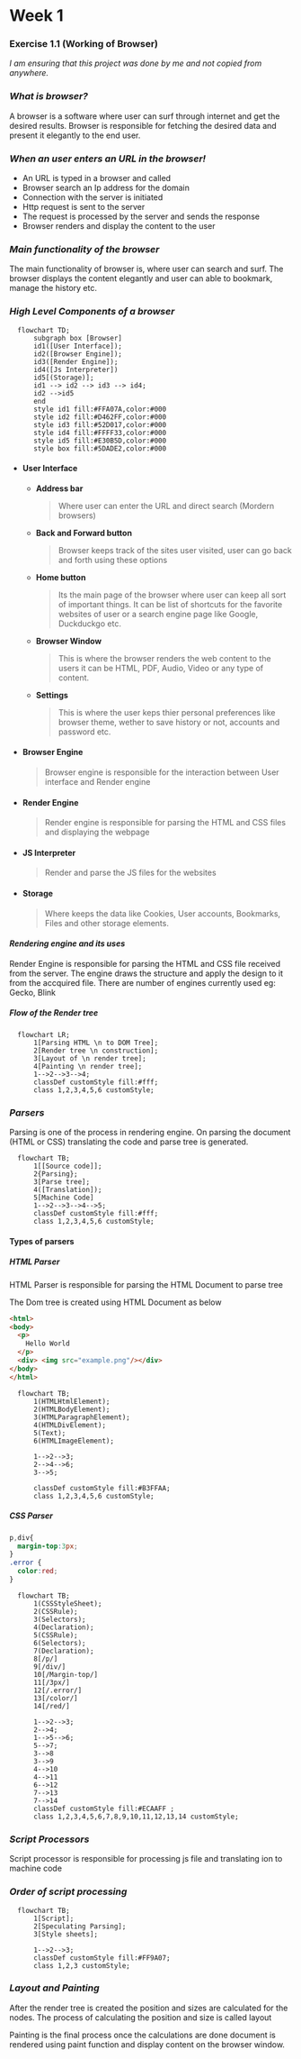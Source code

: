 # Week 1 
### Exercise 1.1 (Working of Browser)

*I am ensuring that this project was done by me and not copied from anywhere.*

### *What is browser?*
A browser is a software where user can surf through internet and get the desired results. Browser is responsible for fetching the desired data and present it elegantly to the end user.
### *When an user enters an URL in the browser!*
- An URL is typed in a browser and called
- Browser search an Ip address for the domain
- Connection with the server is initiated
- Http request is sent to the server
- The request is processed by the server and sends the response
- Browser renders and display the content to the user 

### *Main functionality of the browser*
The main functionality of browser is, where user can search and surf. The browser displays the content elegantly and user can able to bookmark, manage the history etc.
### *High Level Components of a browser*
```mermaid
  flowchart TD;
      subgraph box [Browser]
      id1([User Interface]);
      id2([Browser Engine]);
      id3([Render Engine]);
      id4([Js Interpreter])
      id5[(Storage)];
      id1 --> id2 --> id3 --> id4;
      id2 -->id5
      end
      style id1 fill:#FFA07A,color:#000
      style id2 fill:#D462FF,color:#000
      style id3 fill:#52D017,color:#000
      style id4 fill:#FFFF33,color:#000
      style id5 fill:#E30B5D,color:#000
      style box fill:#5DADE2,color:#000
```
- #### User Interface
  - **Address bar**
    > Where user can enter the URL and direct search (Mordern browsers) 
  - **Back and Forward button**
    > Browser keeps track of the sites user visited, user can go back and forth using these options 
  - **Home button**
    > Its the main page of the browser where user can keep all sort of important things. It can be list of shortcuts for the favorite websites of user or a search engine page like Google, Duckduckgo etc. 
  - **Browser Window**
    > This is where the browser renders the web content to the users it can be HTML, PDF, Audio, Video or any type of content.
  - **Settings** 
    > This is where the user keps thier personal preferences like browser theme, wether to save history or not, accounts and password etc.
- ####  Browser Engine
  > Browser engine is responsible for the interaction between User interface and Render engine
- #### Render Engine
  > Render engine is responsible for parsing the HTML and CSS files and displaying the webpage
- #### JS Interpreter
  > Render and parse the JS files for the websites
- #### Storage
  > Where keeps the data like Cookies, User accounts, Bookmarks, Files and other storage elements. 

#### *Rendering engine and its uses*
Render Engine is responsible for parsing the HTML and CSS file received from the server. The engine draws the structure and apply the design to it from the accquired file. There are number of engines currently used eg: Gecko, Blink
##### Flow of the Render tree
```mermaid
  flowchart LR;
      1[Parsing HTML \n to DOM Tree];
      2[Render tree \n construction];
      3[Layout of \n render tree];
      4[Painting \n render tree];
      1-->2-->3-->4;
      classDef customStyle fill:#fff;
      class 1,2,3,4,5,6 customStyle;

```
### *Parsers*
Parsing is one of the process in rendering engine. On parsing the document (HTML or CSS) translating the code and parse tree is generated. 

```mermaid
  flowchart TB;
      1[[Source code]];
      2{Parsing};
      3[Parse tree];
      4([Translation]);
      5[Machine Code]
      1-->2-->3-->4-->5;
      classDef customStyle fill:#fff;
      class 1,2,3,4,5,6 customStyle;

```
#### Types of parsers
##### HTML Parser
 HTML Parser is responsible for parsing the HTML Document to parse tree

 The Dom tree is created using HTML Document as below

```html
<html>
<body>
  <p>
    Hello World
  </p>
  <div> <img src="example.png"/></div>
</body>
</html>
```

```mermaid
  flowchart TB;
      1(HTMLHtmlElement);
      2(HTMLBodyElement);
      3(HTMLParagraphElement);
      4(HTMLDivElement);
      5(Text);
      6(HTMLImageElement);

      1-->2-->3;
      2-->4-->6;
      3-->5;

      classDef customStyle fill:#B3FFAA;
      class 1,2,3,4,5,6 customStyle;
```

##### CSS Parser

```css
p,div{
  margin-top:3px;
}
.error {
  color:red;
}
```

```mermaid
  flowchart TB;
      1(CSSStyleSheet);
      2(CSSRule);
      3(Selectors);
      4(Declaration);
      5(CSSRule);
      6(Selectors);
      7(Declaration);
      8[/p/]
      9[/div/]
      10[/Margin-top/]
      11[/3px/]
      12[/.error/]
      13[/color/]
      14[/red/]

      1-->2-->3;
      2-->4;
      1-->5-->6;
      5-->7;
      3-->8
      3-->9
      4-->10
      4-->11
      6-->12
      7-->13
      7-->14
      classDef customStyle fill:#ECAAFF ;
      class 1,2,3,4,5,6,7,8,9,10,11,12,13,14 customStyle;
```
### *Script Processors*
Script processor is responsible for processing js file and translating ion to machine code
### *Order of script processing*
```mermaid
  flowchart TB;
      1[Script];
      2[Speculating Parsing];
      3[Style sheets];

      1-->2-->3;
      classDef customStyle fill:#FF9A07;
      class 1,2,3 customStyle;
```

### *Layout and Painting*
After the render tree is created the position and sizes are calculated for the nodes. The process of calculating the position and size is called layout

Painting is the final process once the calculations are done document is rendered using paint function and display content on the browser window.
